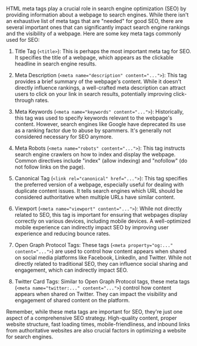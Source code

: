 <!-- pagetitle:Basic SEO -->
<!-- date:04/03/2024 -->
<!-- author:Scary le Poo -->
<!-- excerpt:HTML meta tags play a crucial role in search engine optimization (SEO) by providing information about a webpage to search engines. While there isn't an exhaustive list of meta tags that are "needed" for good SEO, there are several important ones that can significantly impact search engine rankings and the visibility of a webpage. -->
<!-- thumbnail:plugins.webp -->
<!-- layout:page.php -->

HTML meta tags play a crucial role in search engine optimization (SEO) by providing information about a webpage to search engines. While there isn't an exhaustive list of meta tags that are "needed" for good SEO, there are several important ones that can significantly impact search engine rankings and the visibility of a webpage. Here are some key meta tags commonly used for SEO:

1. Title Tag (`<title>`): This is perhaps the most important meta tag for SEO. It specifies the title of a webpage, which appears as the clickable headline in search engine results.

2. Meta Description (`<meta name="description" content="...">`): This tag provides a brief summary of the webpage's content. While it doesn't directly influence rankings, a well-crafted meta description can attract users to click on your link in search results, potentially improving click-through rates.

3. Meta Keywords (`<meta name="keywords" content="...">`): Historically, this tag was used to specify keywords relevant to the webpage's content. However, search engines like Google have deprecated its use as a ranking factor due to abuse by spammers. It's generally not considered necessary for SEO anymore.

4. Meta Robots (`<meta name="robots" content="...">`): This tag instructs search engine crawlers on how to index and display the webpage. Common directives include "index" (allow indexing) and "nofollow" (do not follow links on the page).

5. Canonical Tag (`<link rel="canonical" href="...">`): This tag specifies the preferred version of a webpage, especially useful for dealing with duplicate content issues. It tells search engines which URL should be considered authoritative when multiple URLs have similar content.

6. Viewport (`<meta name="viewport" content="...">`): While not directly related to SEO, this tag is important for ensuring that webpages display correctly on various devices, including mobile devices. A well-optimized mobile experience can indirectly impact SEO by improving user experience and reducing bounce rates.

7. Open Graph Protocol Tags: These tags (`<meta property="og:..." content="...">`) are used to control how content appears when shared on social media platforms like Facebook, LinkedIn, and Twitter. While not directly related to traditional SEO, they can influence social sharing and engagement, which can indirectly impact SEO.

8. Twitter Card Tags: Similar to Open Graph Protocol tags, these meta tags (`<meta name="twitter:..." content="...">`) control how content appears when shared on Twitter. They can impact the visibility and engagement of shared content on the platform.

Remember, while these meta tags are important for SEO, they're just one aspect of a comprehensive SEO strategy. High-quality content, proper website structure, fast loading times, mobile-friendliness, and inbound links from authoritative websites are also crucial factors in optimizing a website for search engines.